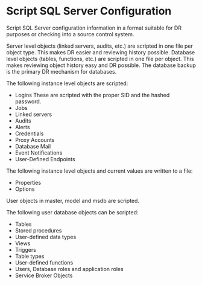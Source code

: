 Script SQL Server Configuration
===============
Script SQL Server configuration information in a format suitable for DR purposes or checking into a source control system.

Server level objects (linked servers, audits, etc.) are scripted in one file per object type.  This makes DR easier and reviewing history possible.  Database level objects (tables, functions, etc.) are scripted in one file per object.  This makes reviewing object history easy and DR possible.  The database backup is the primary DR mechanism for databases.

The following instance level objects are scripted:

* Logins These are scripted with the proper SID and the hashed password.
* Jobs
* Linked servers
* Audits
* Alerts
* Credentials
* Proxy Accounts
* Database Mail
* Event Notifications
* User-Defined Endpoints

The following instance level objects and current values are written to a file:

* Properties
* Options

User objects in master, model and msdb are scripted.

The following user database objects can be scripted:

* Tables
* Stored procedures
* User-defined data types
* Views
* Triggers
* Table types
* User-defined functions
* Users, Database roles and application roles
* Service Broker Objects
